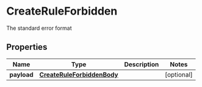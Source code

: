 

# CreateRuleForbidden

The standard error format

## Properties

Name | Type | Description | Notes
------------ | ------------- | ------------- | -------------
**payload** | [**CreateRuleForbiddenBody**](CreateRuleForbiddenBody.md) |  |  [optional]



